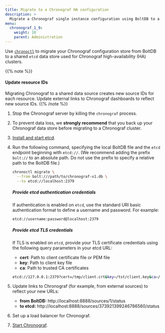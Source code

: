 ```yaml
---
title: Migrate to a Chronograf HA configuration
description: >
  Migrate a Chronograf single instance configuration using BoltDB to a Chronograf high-availability (HA) cluster configuration using etcd.
menu:
  chronograf_1_9:
    weight: 10
    parent: Administration
---
```


Use [`chronoctl`](/chronograf/v1.9/tools/chronoctl/) to migrate your Chronograf configuration store from BoltDB to a shared `etcd` data store used for Chronograf high-availability (HA) clusters.

{{% note %}}
#### Update resource IDs
Migrating Chronograf to a shared data source creates new source IDs for each resource.
Update external links to Chronograf dashboards to reflect new source IDs.
{{% /note %}}

1. Stop the Chronograf server by killing the `chronograf` process.
2. To prevent data loss, we **strongly recommend** that you back up your Chronograf data store before migrating to a Chronograf cluster.
3. [Install and start etcd](/chronograf/v1.9/administration/create-high-availability/#install-and-start-etcd).
4. Run the following command, specifying the local BoltDB file and the `etcd` endpoint beginning with `etcd://`.
   (We recommend adding the prefix `bolt://` to an absolute path.
   Do not use the prefix to specify a relative path to the BoltDB file.)

    ```sh
    chronoctl migrate \
      --from bolt:///path/to/chronograf-v1.db \
      --to etcd://localhost:2379
    ```

    ##### Provide etcd authentication credentials
    If authentication is enabled on `etcd`, use the standard URI basic
    authentication format to define a username and password. For example:

    ```sh
    etcd://username:password@localhost:2379
    ```

    ##### Provide etcd TLS credentials
    If TLS is enabled on `etcd`, provide your TLS certificate credentials using
    the following query parameters in your etcd URL:

    - **cert**: Path to client certificate file or PEM file
    - **key**: Path to client key file
    - **ca**: Path to trusted CA certificates

    ```sh
    etcd://127.0.0.1:2379?cert=/tmp/client.crt&key=/tst/client.key&ca=/tst/ca.crt
    ```

5. Update links to Chronograf (for example, from external sources) to reflect your new URLs:
    - **from BoltDB:**
    http://localhost:8888/sources/1/status
    - **to etcd:**
    http://localhost:8888/sources/373921399246786560/status
6. Set up a load balancer for Chronograf.
7. [Start Chronograf](/chronograf/v1.9/administration/create-high-availability/#start-chronograf).
